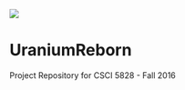 ![](https://travis-ci.com/narain280493/UraniumReborn.svg?token=4MfEMK2xnMPdJUNxbV8g&branch=master)
# UraniumReborn
Project Repository for CSCI 5828 - Fall 2016
